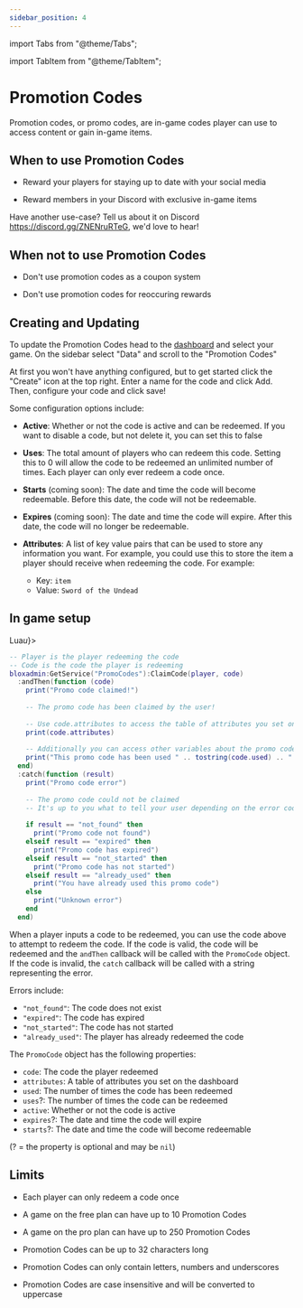 ```yaml
---
sidebar_position: 4
---
```


import Tabs from "@theme/Tabs";

import TabItem from "@theme/TabItem";

# Promotion Codes

Promotion codes, or promo codes, are in-game codes player can use to access
content or gain in-game items.

## When to use Promotion Codes

- Reward your players for staying up to date with your social media

- Reward members in your Discord with exclusive in-game items

Have another use-case? Tell us about it on Discord
https://discord.gg/ZNENruRTeG, we'd love to hear!

## When not to use Promotion Codes

- Don't use promotion codes as a coupon system

- Don't use promotion codes for reoccuring rewards

## Creating and Updating

To update the Promotion Codes head to the [dashboard](https://bloxadmin.com) and
select your game. On the sidebar select "Data" and scroll to the "Promotion
Codes"

At first you won't have anything configured, but to get started click the
"Create" icon at the top right. Enter a name for the code and click Add. Then,
configure your code and click save!

Some configuration options include:

- **Active**: Whether or not the code is active and can be redeemed. If you want
  to disable a code, but not delete it, you can set this to false

- **Uses**: The total amount of players who can redeem this code. Setting this
  to 0 will allow the code to be redeemed an unlimited number of times. Each
  player can only ever redeem a code once.

- **Starts** (coming soon): The date and time the code will become redeemable.
  Before this date, the code will not be redeemable.

- **Expires** (coming soon): The date and time the code will expire. After this
  date, the code will no longer be redeemable.

- **Attributes**: A list of key value pairs that can be used to store any
  information you want. For example, you could use this to store the item a
  player should receive when redeeming the code. For example:
  - Key: `item`
  - Value: `Sword of the Undead`

<!-- TODO: Picture -->

## In game setup

<Tabs>
<TabItem value="lua" label={<>Lua<i>u</i></>}>

```lua
-- Player is the player redeeming the code
-- Code is the code the player is redeeming
bloxadmin:GetService("PromoCodes"):ClaimCode(player, code)
  :andThen(function (code)
    print("Promo code claimed!")
    
    -- The promo code has been claimed by the user!
    
    -- Use code.attributes to access the table of attributes you set on the dashboard	
    print(code.attributes)
    
    -- Additionally you can access other variables about the promo code
    print("This promo code has been used " .. tostring(code.used) .. " times")
  end)
  :catch(function (result)
    print("Promo code error")
    
    -- The promo code could not be claimed
    -- It's up to you what to tell your user depending on the error code
    
    if result == "not_found" then
      print("Promo code not found")
    elseif result == "expired" then
      print("Promo code has expired")
    elseif result == "not_started" then
      print("Promo code has not started")
    elseif result == "already_used" then
      print("You have already used this promo code")
    else 
      print("Unknown error")
    end
  end)
```

When a player inputs a code to be redeemed, you can use the code above to
attempt to redeem the code. If the code is valid, the code will be redeemed and
the `andThen` callback will be called with the `PromoCode` object. If the code
is invalid, the `catch` callback will be called with a string representing the
error.

Errors include:

- `"not_found"`: The code does not exist
- `"expired"`: The code has expired
- `"not_started"`: The code has not started
- `"already_used"`: The player has already redeemed the code

The `PromoCode` object has the following properties:

- `code`: The code the player redeemed
- `attributes`: A table of attributes you set on the dashboard
- `used`: The number of times the code has been redeemed
- `uses`?: The number of times the code can be redeemed
- `active`: Whether or not the code is active
- `expires`?: The date and time the code will expire
- `starts`?: The date and time the code will become redeemable

(? = the property is optional and may be `nil`)
</TabItem>
</Tabs>

## Limits

- Each player can only redeem a code once

- A game on the free plan can have up to 10 Promotion Codes

- A game on the pro plan can have up to 250 Promotion Codes

- Promotion Codes can be up to 32 characters long

- Promotion Codes can only contain letters, numbers and underscores

- Promotion Codes are case insensitive and will be converted to uppercase
